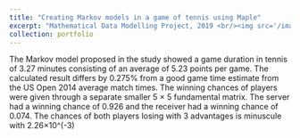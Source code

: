 ```yaml
---
title: "Creating Markov models in a game of tennis using Maple"
excerpt: "Mathematical Data Modelling Project, 2019 <br/><img src='/images/mdm1_1.png'>"
collection: portfolio
---
```


The Markov model proposed in the study showed a game duration in tennis of 3.27 minutes consisting
of an average of 5.23 points per game. The calculated result differs by 0.275% from a good game time
estimate from the US Open 2014 average match times. The winning chances of players were given through
a separate smaller 5 × 5 fundamental matrix. The server had a winning chance of 0.926 and the receiver
had a winning chance of 0.074. The chances of both players losing with 3 advantages is minuscule with
2.26×10^(-3) 
